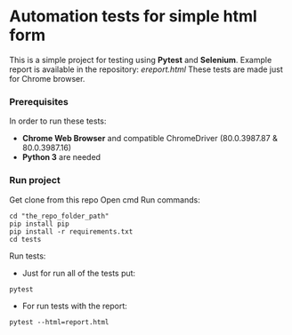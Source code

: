 # Automation tests for simple html form
This is a simple project for testing using **Pytest** and **Selenium**.
Example report is available in the repository: _ereport.html_
These tests are made just for Chrome browser.

### Prerequisites
In order to run these tests:
  - **Chrome Web Browser** and compatible ChromeDriver (80.0.3987.87 & 80.0.3987.16)
  - **Python 3** are needed

### Run project
Get clone from this repo
Open cmd
Run commands:
```
cd "the_repo_folder_path"
pip install pip
pip install -r requirements.txt
cd tests
```
Run tests:
* Just for run all of the tests put:
```
pytest
```
* For run tests with the report:
```
pytest --html=report.html
```
